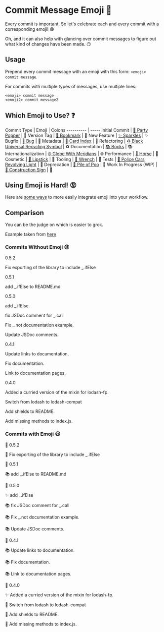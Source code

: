 # Commit Message Emoji 👋

Every commit is important.
So let's celebrate each and every commit with a corresponding emoji! 😄

Oh, and it can also help with glancing over commit messages to figure out
what kind of changes have been made. 😏

## Usage

Prepend every commit message with an emoji with this form:
`<emoji> commit message`.

For commits with multiple types of messages, use multiple lines:
```
<emoji> commit message
<emoji2> commit message2
```

## Which Emoji to Use? ❓

Commit Type | Emoji | Colons
----------  | -----
Initial Commit | [🎉 Party Popper](http://emojipedia.org/party-popper/) | :tada:
Version Tag | [🔖 Bookmark](http://emojipedia.org/bookmark/) | :bookmark:
New Feature | [✨ Sparkles](http://emojipedia.org/sparkles/) | :sparkles:
Bugfix | [🐛 Bug](http://emojipedia.org/bug/) | :bug:
Metadata | [📇 Card Index](http://emojipedia.org/card-index/) | :card_index:
Refactoring | [♻️ Black Universal Recycling Symbol](http://emojipedia.org/black-universal-recycling-symbol/) | :recycle:
Documentation | [📚 Books](http://emojipedia.org/books/) | :books:
Internationalization | [🌐 Globe With Meridians](http://emojipedia.org/globe-with-meridians/) | :globe_with_meridians:
Performance | [🐎 Horse](http://emojipedia.org/horse/) | :racehorse:
Cosmetic | [💄 Lipstick](http://emojipedia.org/lipstick/) | :lipstick:
Tooling | [🔧 Wrench](http://emojipedia.org/wrench/) | :wrench: 
Tests | [🚨 Police Cars Revolving Light](http://emojipedia.org/police-cars-revolving-light/) | :rotating_light:
Deprecation | [💩 Pile of Poo](http://emojipedia.org/pile-of-poo/) | :poop:
Work In Progress (WIP) | [🚧 Construction Sign](http://emojipedia.org/construction-sign/) | :construction:

## Using Emoji is Hard! 😡

Here are [some ways](INTEGRATIONS.md) to more easily integrate emoji into your workflow.

## Comparison

You can be the judge on which is easier to grok.

Example taken from [here](https://github.com/dannyfritz/funcdash/commits/master)

### Commits Without Emoji 😧

0.5.2

Fix exporting of the library to include _.ifElse

0.5.1

add _.ifElse to README.md

0.5.0

add _.ifElse

fix JSDoc comment for _.call

Fix _.not documentation example.

Update JSDoc comments.

0.4.1

Update links to documentation.

Fix documentation.

Link to documentation pages.

0.4.0

Added a curried version of the mixin for lodash-fp.

Switch from lodash to lodash-compat

Add shields to README.

Add missing methods to index.js.

### Commits with Emoji 😃

🔖 0.5.2

🐛 Fix exporting of the library to include _.ifElse

🔖 0.5.1

📚 add _.ifElse to README.md

🔖 0.5.0

✨ add _.ifElse

📚 fix JSDoc comment for _.call

📚 Fix _.not documentation example.

📚 Update JSDoc comments.

🔖 0.4.1

📚 Update links to documentation.

📚 Fix documentation.

📚 Link to documentation pages.

🔖 0.4.0

✨ Added a curried version of the mixin for lodash-fp.

📇 Switch from lodash to lodash-compat

📇 Add shields to README.

🐛 Add missing methods to index.js.
